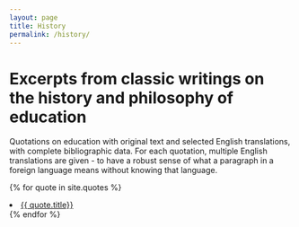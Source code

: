 ```yaml
---
layout: page
title: History
permalink: /history/
---
```


# Excerpts from classic writings on the history and philosophy of education

Quotations on education with original text and selected English translations, with complete bibliographic data. For each quotation, multiple English translations are given - to have a robust sense of what a paragraph in a foreign language means without knowing that language.

<!--
<ul>
  {% for post in site.posts %}
    {% if post.category == 'quotes' %}
      <li>
        <a href="{{ post.url }}">{{ post.title }}</a>
      &ensp; {{ post.date | date: '%B %d, %Y'}}
      </li>
    {% endif %}
  {% endfor %}
</ul>
-->

{% for quote in site.quotes %}
  <li>
    <a href="{{ quote.url }}">{{ quote.title}}</a>
  </li>
{% endfor %}